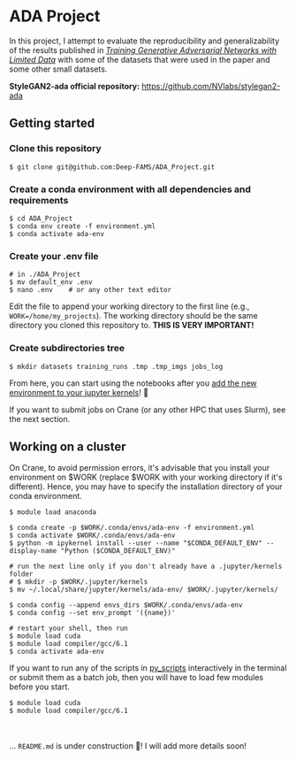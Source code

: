 # ADA Project

In this project, I attempt to evaluate the reproducibility and generalizability of the results published in *[Training Generative Adversarial Networks with Limited Data](https://arxiv.org/abs/2006.06676)* with some of the datasets that were used in the paper and some other small datasets.

**StyleGAN2-ada official repository:** https://github.com/NVlabs/stylegan2-ada


## Getting started
### Clone this repository
```shell
$ git clone git@github.com:Deep-FAMS/ADA_Project.git
```
### Create a conda environment with all dependencies and requirements
```shell
$ cd ADA_Project
$ conda env create -f environment.yml
$ conda activate ada-env
```

### Create your .env file
```shell
# in ./ADA_Project
$ mv default_env .env
$ nano .env    # or any other text editor
```
Edit the file to append your working directory to the first line (e.g., `WORK=/home/my_projects`). The working directory should be the same directory you cloned this repository to. **THIS IS VERY IMPORTANT!**


### Create subdirectories tree
```shell
$ mkdir datasets training_runs .tmp .tmp_imgs jobs_log 
```

From here, you can start using the notebooks after you [add the new environment to your jupyter kernels](https://ipython.readthedocs.io/en/stable/install/kernel_install.html#kernels-for-different-environments)! :tada:

If you want to submit jobs on Crane (or any other HPC that uses Slurm), see the next section.


## Working on a cluster

On Crane, to avoid permission errors, it's advisable that you install your environment on $WORK (replace $WORK with your working directory if it's different). Hence, you may have to specify the installation directory of your conda environment.

```shell
$ module load anaconda

$ conda create -p $WORK/.conda/envs/ada-env -f environment.yml
$ conda activate $WORK/.conda/envs/ada-env
$ python -m ipykernel install --user --name "$CONDA_DEFAULT_ENV" --display-name "Python ($CONDA_DEFAULT_ENV)"

# run the next line only if you don't already have a .jupyter/kernels folder
# $ mkdir -p $WORK/.jupyter/kernels
$ mv ~/.local/share/jupyter/kernels/ada-env/ $WORK/.jupyter/kernels/

$ conda config --append envs_dirs $WORK/.conda/envs/ada-env
$ conda config --set env_prompt '({name})'

# restart your shell, then run
$ module load cuda
$ module load compiler/gcc/6.1
$ conda activate ada-env
```

If you want to run any of the scripts in [py_scripts](./py_scripts) interactively in the terminal or submit them as a batch job, then you will have to load few modules before you start.
```shell
$ module load cuda
$ module load compiler/gcc/6.1
```

<br></br>
... `README.md` is under construction 👷‍! I will add more details soon!
